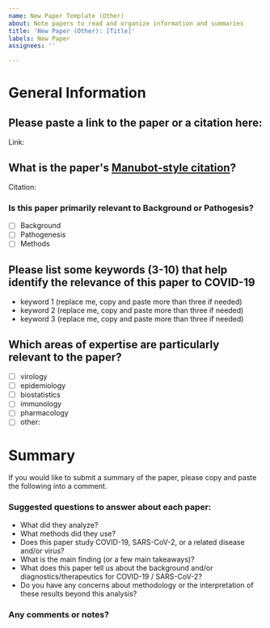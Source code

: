 ```yaml
---
name: New Paper Template (Other)
about: Note papers to read and organize information and summaries
title: 'New Paper (Other): [Title]'
labels: New Paper
assignees: ''

---
```


<!--Hi there! Please use the template below as a guide for what information about this paper to include. It's ok to leave fields blank so that other contributors can fill them in later, or to add fields that you think are important.-->

<!--Title: Please edit the title to add the name of the paper after the colon.-->

# General Information
## Please paste a link to the paper or a citation here:

Link:

## What is the paper's [Manubot-style citation](https://github.com/greenelab/covid19-review/blob/master/USAGE.md#citations)?
<!--Leave the citation blank if you are unsure.-->

Citation:

### Is this paper primarily relevant to Background or Pathogesis? 
<!--Replace the empty brackets below with [x].
If it's primarily relevant to Diagnostics or Therapeutics, please go back and use the associated template-->
- [ ] Background
- [ ] Pathogenesis
- [ ] Methods

## Please list some keywords (3-10) that help identify the relevance of this paper to COVID-19

* keyword 1 (replace me, copy and paste more than three if needed)
* keyword 2 (replace me, copy and paste more than three if needed)
* keyword 3 (replace me, copy and paste more than three if needed)

## Which areas of expertise are particularly relevant to the paper?
<!--Switch to "Preview" mode to click the box(es), or else replace the empty brackets below with [x].-->

- [ ] virology
- [ ] epidemiology
- [ ] biostatistics
- [ ] immunology
- [ ] pharmacology
- [ ] other:

<!--Please fill out as much of the above as you feel able, then submit this issue using the green button below. -->
# Summary
If you would like to submit a summary of the paper, please copy and paste the following into a comment.

### Suggested questions to answer about each paper:
- What did they analyze?
- What methods did they use?
- Does this paper study COVID-19, SARS-CoV-2, or a related disease and/or virus?
- What is the main finding (or a few main takeaways)?
- What does this paper tell us about the background and/or diagnostics/therapeutics for COVID-19 / SARS-CoV-2?
- Do you have any concerns about methodology or the interpretation of these results beyond this analysis?

### Any comments or notes?
